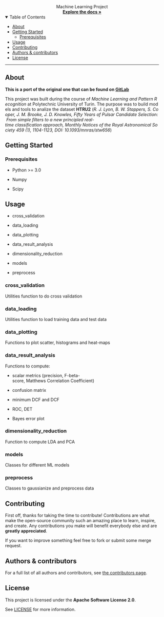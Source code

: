 <div align="center">
  Machine Learning Project 
  <br />
  <a href="#about"><strong>Explore the docs »</strong></a>
  <br />
</div>

<details open="open">
<summary>Table of Contents</summary>

- [About](#about)
- [Getting Started](#getting-started)
  - [Prerequisites](#prerequisites)
- [Usage](#usage)
- [Contributing](#contributing)
- [Authors & contributors](#authors--contributors)
- [License](#license)

</details>

---

## About

**This is a port of the original one that can be found on [GitLab](https://gitlab.com/DarthReca/machine-learning-project)**

This project was built during the course of _Machine Learning and Pattern Recognition_ at Polytechnic University of Turin. The purpose was to build models and tools to analize the dataset **HTRU2** (_R. J. Lyon, B. W. Stappers, S. Cooper, J. M. Brooke, J. D. Knowles, Fifty Years of Pulsar Candidate Selection: From simple filters to a new principled real-time classification approach, Monthly Notices of the Royal Astronomical Society 459 (1), 1104-1123, DOI: 10.1093/mnras/stw656_)

## Getting Started

### Prerequisites

- Python >= 3.0

- Numpy

- Scipy

## Usage

- cross_validation

- data_loading

- data_plotting

- data_result_analysis

- dimensionality_reduction

- models

- preprocess

### cross_validation

Utilities function to do cross validation

### data_loading

Utilities function to load training data and test data

### data_plotting

Functions to plot scatter, histograms and heat-maps

### data_result_analysis

Functions to compute:

- scalar metrics (precision, F-beta-score, Matthews Correlation Coefficient)

- confusion matrix

- minimum DCF and DCF

- ROC, DET

- Bayes error plot

### dimensionality_reduction

Function to compute LDA and PCA

### models

Classes for different ML models

### preprocess

Classes to gaussianize and preprocess data

## Contributing

First off, thanks for taking the time to contribute! Contributions are what make the open-source community such an amazing place to learn, inspire, and create. Any contributions you make will benefit everybody else and are **greatly appreciated**.

If you want to improve something feel free to fork or submit some merge request.

## Authors & contributors

For a full list of all authors and contributors, see [the contributors page](https://gitlab.com/DarthReca/machine-learning-project/-/graphs/master).

## License

This project is licensed under the **Apache Software License 2.0**.

See [LICENSE](LICENSE) for more information.
